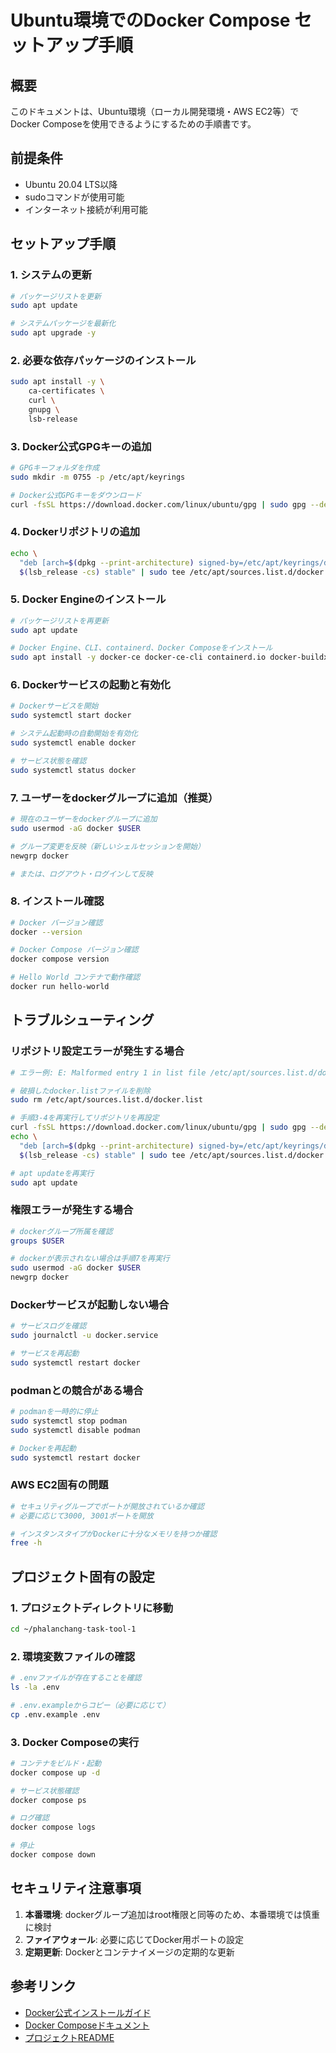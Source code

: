 # Ubuntu環境でのDocker Compose セットアップ手順

## 概要
このドキュメントは、Ubuntu環境（ローカル開発環境・AWS EC2等）でDocker Composeを使用できるようにするための手順書です。

## 前提条件
- Ubuntu 20.04 LTS以降
- sudoコマンドが使用可能
- インターネット接続が利用可能

## セットアップ手順

### 1. システムの更新
```bash
# パッケージリストを更新
sudo apt update

# システムパッケージを最新化
sudo apt upgrade -y
```

### 2. 必要な依存パッケージのインストール
```bash
sudo apt install -y \
    ca-certificates \
    curl \
    gnupg \
    lsb-release
```

### 3. Docker公式GPGキーの追加
```bash
# GPGキーフォルダを作成
sudo mkdir -m 0755 -p /etc/apt/keyrings

# Docker公式GPGキーをダウンロード
curl -fsSL https://download.docker.com/linux/ubuntu/gpg | sudo gpg --dearmor -o /etc/apt/keyrings/docker.gpg
```

### 4. Dockerリポジトリの追加
```bash
echo \
  "deb [arch=$(dpkg --print-architecture) signed-by=/etc/apt/keyrings/docker.gpg] https://download.docker.com/linux/ubuntu \
  $(lsb_release -cs) stable" | sudo tee /etc/apt/sources.list.d/docker.list > /dev/null
```

### 5. Docker Engineのインストール
```bash
# パッケージリストを再更新
sudo apt update

# Docker Engine、CLI、containerd、Docker Composeをインストール
sudo apt install -y docker-ce docker-ce-cli containerd.io docker-buildx-plugin docker-compose-plugin
```

### 6. Dockerサービスの起動と有効化
```bash
# Dockerサービスを開始
sudo systemctl start docker

# システム起動時の自動開始を有効化
sudo systemctl enable docker

# サービス状態を確認
sudo systemctl status docker
```

### 7. ユーザーをdockerグループに追加（推奨）
```bash
# 現在のユーザーをdockerグループに追加
sudo usermod -aG docker $USER

# グループ変更を反映（新しいシェルセッションを開始）
newgrp docker

# または、ログアウト・ログインして反映
```

### 8. インストール確認
```bash
# Docker バージョン確認
docker --version

# Docker Compose バージョン確認
docker compose version

# Hello World コンテナで動作確認
docker run hello-world
```

## トラブルシューティング

### リポジトリ設定エラーが発生する場合
```bash
# エラー例: E: Malformed entry 1 in list file /etc/apt/sources.list.d/docker.list

# 破損したdocker.listファイルを削除
sudo rm /etc/apt/sources.list.d/docker.list

# 手順3-4を再実行してリポジトリを再設定
curl -fsSL https://download.docker.com/linux/ubuntu/gpg | sudo gpg --dearmor -o /etc/apt/keyrings/docker.gpg
echo \
  "deb [arch=$(dpkg --print-architecture) signed-by=/etc/apt/keyrings/docker.gpg] https://download.docker.com/linux/ubuntu \
  $(lsb_release -cs) stable" | sudo tee /etc/apt/sources.list.d/docker.list > /dev/null

# apt updateを再実行
sudo apt update
```

### 権限エラーが発生する場合
```bash
# dockerグループ所属を確認
groups $USER

# dockerが表示されない場合は手順7を再実行
sudo usermod -aG docker $USER
newgrp docker
```

### Dockerサービスが起動しない場合
```bash
# サービスログを確認
sudo journalctl -u docker.service

# サービスを再起動
sudo systemctl restart docker
```

### podmanとの競合がある場合
```bash
# podmanを一時的に停止
sudo systemctl stop podman
sudo systemctl disable podman

# Dockerを再起動
sudo systemctl restart docker
```

### AWS EC2固有の問題
```bash
# セキュリティグループでポートが開放されているか確認
# 必要に応じて3000, 3001ポートを開放

# インスタンスタイプがDockerに十分なメモリを持つか確認
free -h
```

## プロジェクト固有の設定

### 1. プロジェクトディレクトリに移動
```bash
cd ~/phalanchang-task-tool-1
```

### 2. 環境変数ファイルの確認
```bash
# .envファイルが存在することを確認
ls -la .env

# .env.exampleからコピー（必要に応じて）
cp .env.example .env
```

### 3. Docker Composeの実行
```bash
# コンテナをビルド・起動
docker compose up -d

# サービス状態確認
docker compose ps

# ログ確認
docker compose logs

# 停止
docker compose down
```

## セキュリティ注意事項

1. **本番環境**: dockerグループ追加はroot権限と同等のため、本番環境では慎重に検討
2. **ファイアウォール**: 必要に応じてDocker用ポートの設定
3. **定期更新**: Dockerとコンテナイメージの定期的な更新

## 参考リンク
- [Docker公式インストールガイド](https://docs.docker.com/engine/install/ubuntu/)
- [Docker Composeドキュメント](https://docs.docker.com/compose/)
- [プロジェクトREADME](../../README.md)